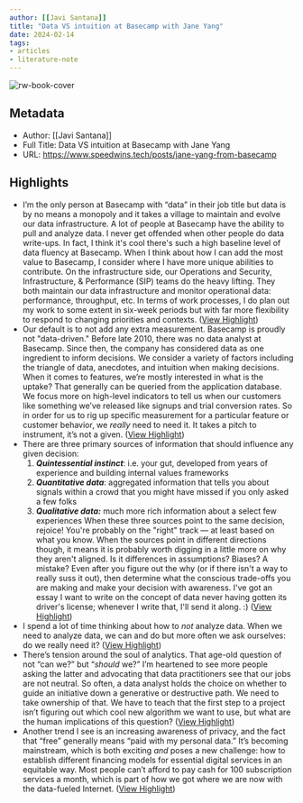```yaml
---
author: [[Javi Santana]]
title: "Data VS intuition at Basecamp with Jane Yang"
date: 2024-02-14
tags: 
- articles
- literature-note
---
```

![rw-book-cover](https://uploads-ssl.webflow.com/602eb44929e1ed6bb7616533/6053625aec6ece75bc7ca846_Jane%20Yang.png)

## Metadata
- Author: [[Javi Santana]]
- Full Title: Data VS intuition at Basecamp with Jane Yang
- URL: https://www.speedwins.tech/posts/jane-yang-from-basecamp

## Highlights
- I’m the only person at Basecamp with “data” in their job title but data is by no means a monopoly and it takes a village to maintain and evolve our data infrastructure. 
  A lot of people at Basecamp have the ability to pull and analyze data. I never get offended when other people do data write-ups. In fact, I think it's cool there's such a high baseline level of data fluency at Basecamp. When I think about how I can add the most value to Basecamp, I consider where I have more unique abilities to contribute. 
  On the infrastructure side, our Operations and Security, Infrastructure, & Performance (SIP) teams do the heavy lifting. They both maintain our data infrastructure and monitor operational data: performance, throughput, etc. 
  In terms of work processes, I do plan out my work to some extent in six-week periods but with far more flexibility to respond to changing priorities and contexts. ([View Highlight](https://read.readwise.io/read/01hpmgz9jsaextw3rkdjj9t24q))
- Our default is to not add any extra measurement. Basecamp is proudly not "data-driven." Before late 2010, there was no data analyst at Basecamp. Since then, the company has considered data as one ingredient to inform decisions. We consider a variety of factors including the triangle of data, anecdotes, and intuition when making decisions.
  When it comes to features, we’re mostly interested in what is the uptake? That generally can be queried from the application database. We focus more on high-level indicators to tell us when our customers like something we’ve released like signups and trial conversion rates. 
  So in order for us to rig up specific measurement for a particular feature or customer behavior, we *really* need to need it. It takes a pitch to instrument, it’s not a given. ([View Highlight](https://read.readwise.io/read/01hpmh055m80d0efeyn4d1peky))
- There are three primary sources of information that should influence any given decision:
  1. ***Quintessential instinct***: i.e. your gut, developed from years of experience and building internal values frameworks 
  ‍
  2. ***Quantitative data***: aggregated information that tells you about signals within a crowd that you might have missed if you only asked a few folks 
  ‍
  3. ***Qualitative data:*** much more rich information about a select few experiences
  When these three sources point to the same decision, rejoice! You're probably on the "right" track — at least based on what you know. When the sources point in different directions though, it means it is probably worth digging in a little more on why they aren't aligned. Is it differences in assumptions? Biases? A mistake? Even after you figure out the why (or if there isn't a way to really suss it out), then determine what the conscious trade-offs you are making and make your decision with awareness.
  I've got an essay I want to write on the concept of data never having gotten its driver's license; whenever I write that, I'll send it along. :) ([View Highlight](https://read.readwise.io/read/01hpmh0sk7qntk418qbq01gecg))
- I spend a lot of time thinking about how to *not* analyze data. When we need to analyze data, we can and do but more often we ask ourselves: do we really need it? ([View Highlight](https://read.readwise.io/read/01hpmh3df4hnjv0tqhw8c632ng))
- There’s tension around the soul of analytics. That age-old question of not “can we?” but “*should* we?” I’m heartened to see more people asking the latter and advocating that data practitioners see that our jobs are not neutral. So often, a data analyst holds the choice on whether to guide an initiative down a generative or destructive path. We need to take ownership of that. We have to teach that the first step to a project isn’t figuring out which cool new algorithm we want to use, but what are the human implications of this question? ([View Highlight](https://read.readwise.io/read/01hpmh3zvah34271h55fqm480p))
- Another trend I see is an increasing awareness of privacy, and the fact that “free” generally means “paid with my personal data.” It’s becoming mainstream, which is both exciting *and* poses a new challenge: how to establish different financing models for essential digital services in an equitable way. Most people can’t afford to pay cash for 100 subscription services a month, which is part of how we got where we are now with the data-fueled Internet. ([View Highlight](https://read.readwise.io/read/01hpmh4aex6g310an8gvd9yy0s))
